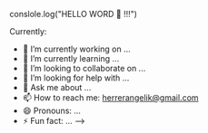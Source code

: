 conslole.log("HELLO WORD 👋 !!!")


Currently:

- 🔭 I’m currently working on ...
- 🌱 I’m currently learning ...
- 👯 I’m looking to collaborate on ...
- 🤔 I’m looking for help with ...
- 💬 Ask me about ...
- 📫 How to reach me: herrerangelik@gmail.com
- 😄 Pronouns: ...
- ⚡ Fun fact: ...
-->
